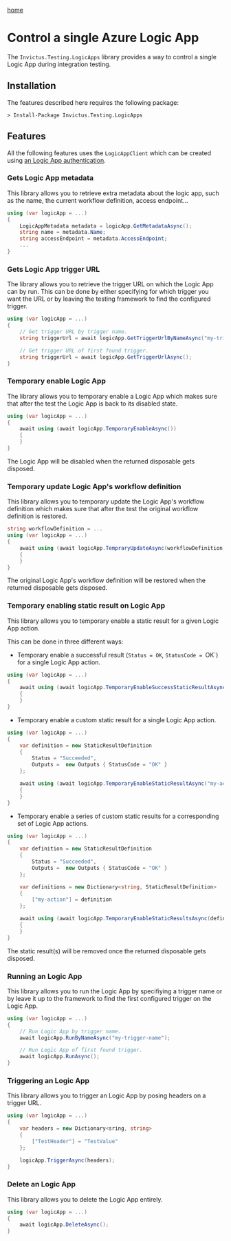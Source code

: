 [home](../README.md)

# Control a single Azure Logic App

The `Invictus.Testing.LogicApps` library provides a way to control a single Logic App during integration testing.

## Installation

The features described here requires the following package:

```shell
> Install-Package Invictus.Testing.LogicApps
```

## Features

All the following features uses the `LogicAppClient` which can be created using [an Logic App authentication](/logicapp-authentication.md).

### Gets Logic App metadata

This library allows you to retrieve extra metadata about the logic app, such as the name, the current workflow definition, access endpoint...

```csharp
using (var logicApp = ...)
{
    LogicAppMetadata metadata = logicApp.GetMetadataAsync();
    string name = metadata.Name;
    string accessEndpoint = metadata.AccessEndpoint;
    ...
}
```

### Gets Logic App trigger URL

The library allows you to retrieve the trigger URL on which the Logic App can by run.
This can be done by either specifying for which trigger you want the URL or by leaving the testing framework to find the configured trigger.

```csharp
using (var logicApp = ...)
{
    // Get trigger URL by trigger name.
    string triggerUrl = await logicApp.GetTriggerUrlByNameAsync("my-trigger");

    // Get trigger URL of first found trigger.
    string triggerUrl = await logicApp.GetTriggerUrlAsync();
}
```

### Temporary enable Logic App

The library allows you to temporary enable a Logic App which makes sure that after the test the Logic App is back to its disabled state.

```csharp
using (var logicApp = ...)
{
    await using (await logicApp.TemporaryEnableAsync())
    {
    }
}
```

The Logic App will be disabled when the returned disposable gets disposed.

### Temporary update Logic App's workflow definition

This library allows you to temporary update the Logic App's workflow definition which makes sure that after the test the original workflow definition is restored.

```csharp
string workflowDefinition = ...
using (var logicApp = ...)
{
    await using (await logicApp.TempraryUpdateAsync(workflowDefinition))
    {
    }
}
```

The original Logic App's workflow definition will be restored when the returned disposable gets disposed.

### Temporary enabling static result on Logic App

This library allows you to temporary enable a static result for a given Logic App action.

This can be done in three different ways:
* Temporary enable a successful result (`Status = OK`, `StatusCode = `OK`) for a single Logic App action.

```csharp
using (var logicApp = ...)
{
    await using (await logicApp.TemporaryEnableSuccessStaticResultAsync("my-action"))
    {
    }
}
```

* Temporary enable a custom static result for a single Logic App action.

```csharp
using (var logicApp = ...)
{
    var definition = new StaticResultDefinition
    {
        Status = "Succeeded",
        Outputs =  new Outputs { StatusCode = "OK" }
    };

    await using (await logicApp.TemporaryEnableStaticResultAsync("my-action", ))
    {
    }
}
```

* Temporary enable a series of custom static results for a corresponding set of Logic App actions. 

```csharp
using (var logicApp = ...)
{
    var definition = new StaticResultDefinition
    {
        Status = "Succeeded",
        Outputs =  new Outputs { StatusCode = "OK" }
    };

    var definitions = new Dictionary<string, StaticResultDefinition>
    {
        ["my-action"] = definition
    };

    await using (await logicApp.TemporaryEnableStaticResultsAsync(definitions))
    {
    }
}
```

The static result(s) will be removed once the returned disposable gets disposed.

### Running an Logic App

This library allows you to run the Logic App by specifiying a trigger name or by leave it up to the framework to find the first configured trigger on the Logic App.

```csharp
using (var logicApp = ...)
{
    // Run Logic App by trigger name.
    await logicApp.RunByNameAsync("my-trigger-name");

    // Run Logic App of first found trigger.
    await logicApp.RunAsync();
}
```

### Triggering an Logic App

This library allows you to trigger an Logic App by posing headers on a trigger URL.

```csharp
using (var logicApp = ...)
{
    var headers = new Dictionary<sring, string>
    {
        ["TestHeader"] = "TestValue"
    };

    logicApp.TriggerAsync(headers);
}
```

### Delete an Logic App

This library allows you to delete the Logic App entirely.

```csharp
using (var logicApp = ...)
{
    await logicApp.DeleteAsync();
}
```
